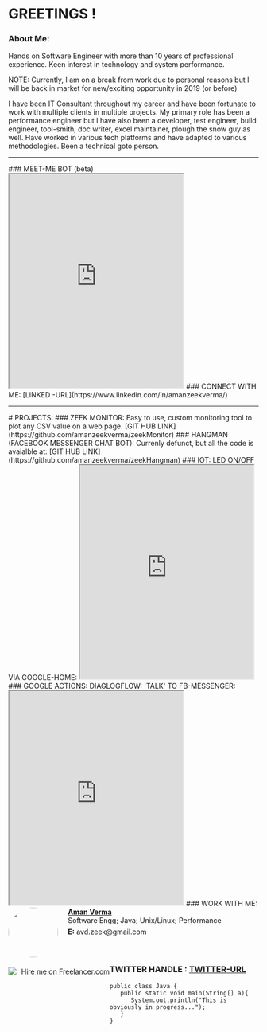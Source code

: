 # GREETINGS !
### About Me:
Hands on Software Engineer with more than 10 years of professional experience. Keen interest in technology and system performance.

NOTE: Currently, I am on a break from work due to personal reasons but I will be back in market for new/exciting opportunity in 2019 (or before)

I have been IT Consultant throughout my career and have been fortunate to work with multiple clients in multiple projects. My primary role has been a performance engineer but I have also been a developer, test engineer, build engineer, tool-smith, doc writer, excel maintainer, plough the snow guy as well. Have worked in various tech platforms and have adapted to various methodologies. Been a technical goto person.

<hr>
### MEET-ME BOT (beta)
   <iframe
    allow="microphone;"
    width="350"
    height="430"
    src="https://console.dialogflow.com/api-client/demo/embedded/6f1d5530-c572-4c8a-a0ed-2338b3723ebe">
</iframe>
### CONNECT WITH ME: [LINKED -URL](https://www.linkedin.com/in/amanzeekverma/)
<hr>
# PROJECTS:
### ZEEK MONITOR:
Easy to use, custom monitoring tool to plot any CSV value on a web page.
[GIT HUB LINK](https://github.com/amanzeekverma/zeekMonitor)
### HANGMAN (FACEBOOK MESSENGER CHAT BOT):
Currenly defunct, but all the code is avaialble at:
[GIT HUB LINK](https://github.com/amanzeekverma/zeekHangman)
### IOT: LED ON/OFF VIA GOOGLE-HOME:
<iframe width="350" height="430" src="https://www.instagram.com/p/BPbf-u0AG3s/embed/" frameborder="1"></iframe>
### GOOGLE ACTIONS: DIAGLOGFLOW: 'TALK' TO FB-MESSENGER:
<iframe width="350" height="430" src="https://www.instagram.com/p/BOiQbopgZp7/embed/" frameborder="1"></iframe>
### WORK WITH ME:
<div>
    <a href="https://www.freelancer.com/affiliates/email/16436893/"><img src="https://cdn6.f-cdn.com/ppic/82591344/logo/16436893/profile_logo_16436893.jpg" style="float: left; margin-right: 20px; margin-bottom:10px; width:100px; max-height: 100px; border-radius: 50%;"></a>
    <div style="min-height:40px;">
        <a style="text-decoration: underline; font-weight: bold;" href="https://www.freelancer.com/affiliates/email/16436893/">Aman Verma</a>
        <p style="margin: 0;margin-bottom: 6px; white-space: nowrap;overflow: hidden">Software Engg; Java; Unix/Linux; Performance</p>      
        <p style="margin: 0;"><strong>E:</strong> avd.zeek@gmail.com</p>
    </div>
    <img src="https://www.freelancer.com/static/css/images/landingpage/hireme-widget-builder/fl-bird-icon.png" style="clear:left;float:left;margin: 10px 0;">
    <a href="https://www.freelancer.com/affiliates/email/16436893/" style="display: block;text-decoration: underline;margin: 10px 0 10px 10px;vertical-align: middle;height: 21px;float: left">Hire me on Freelancer.com</a>
    <img src="//t.flnwdgt.com/1px.gif?username=avDZeeK&amp;en=externalHireme&amp;method=img&amp;label=hiremeEmailImpression&amp;ip=96.252.59.246&amp;type=emailSignature" alt="" style="float:left;">
</div>

<br>
<br>

### TWITTER HANDLE : [TWITTER-URL](https://twitter.com/aman_zeek_verma)

```
public class Java {
   public static void main(String[] a){
      System.out.println("This is obviously in progress...");
   }
}
```


